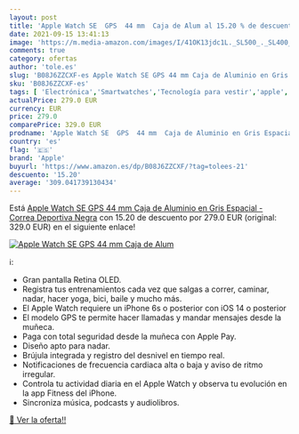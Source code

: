```yaml
---
layout: post
title: 'Apple Watch SE  GPS  44 mm  Caja de Alum al 15.20 % de descuento'
date: 2021-09-15 13:41:13
image: 'https://m.media-amazon.com/images/I/41OK13jdc1L._SL500_._SL400_.jpg'
comments: true
category: ofertas
author: 'tole.es'
slug: 'B08J6ZZCXF-es Apple Watch SE GPS 44 mm Caja de Aluminio en Gris Espacial...'
sku: 'B08J6ZZCXF-es'
tags: [ 'Electrónica','Smartwatches','Tecnología para vestir','apple', ]
actualPrice: 279.0 EUR
currency: EUR
price: 279.0
comparePrice: 329.0 EUR
prodname: 'Apple Watch SE  GPS  44 mm  Caja de Aluminio en Gris Espacial - Correa Deportiva Negra'
country: 'es'
flag: '🇪🇸'
brand: 'Apple'
buyurl: 'https://www.amazon.es/dp/B08J6ZZCXF/?tag=tolees-21'
descuento: '15.20'
average: '309.041739130434'
---
```


Está [Apple Watch SE  GPS  44 mm  Caja de Aluminio en Gris Espacial - Correa Deportiva Negra](https://www.amazon.es/dp/B08J6ZZCXF/?tag=tolees-21) con 15.20 de descuento por 279.0 EUR (original: 329.0 EUR) en el siguiente enlace!

[![Apple Watch SE  GPS  44 mm  Caja de Alum](https://m.media-amazon.com/images/I/41OK13jdc1L._SL500_._SL400_.jpg)](https://www.amazon.es/dp/B08J6ZZCXF/?tag=tolees-21)

ℹ️:

- Gran pantalla Retina OLED.
- Registra tus entrenamientos cada vez que salgas a correr, caminar, nadar, hacer yoga, bici, baile y mucho más.
- El Apple Watch requiere un iPhone 6s o posterior con iOS 14 o posterior
- El modelo GPS te permite hacer llamadas y mandar mensajes desde la muñeca.
- Paga con total seguridad desde la muñeca con Apple Pay.
- Diseño apto para nadar.
- Brújula integrada y registro del desnivel en tiempo real.
- Notificaciones de frecuencia cardiaca alta o baja y aviso de ritmo irregular.
- Controla tu actividad diaria en el Apple Watch y observa tu evolución en la app Fitness del iPhone.
- Sincroniza música, podcasts y audiolibros.

[🛒 Ver la oferta!!](https://www.amazon.es/dp/B08J6ZZCXF/?tag=tolees-21)

